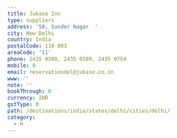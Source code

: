 ```yaml
---
title: Jukaso Inn
type: suppliers
address: '50, Sunder Nagar  '
city: New Delhi
country: India
postalCode: 110 003
areaCode: '11'
phone: 2435 0308, 2435 0309, 2435 0754
mobile: 0
email: reservationdel@jukaso.co.in
www: ''
note: ''
bookThrough: 0
currency: INR
gstType: 0
path: /destinations/india/states/delhi/cities/delhi/
category:
  - H
---
```



